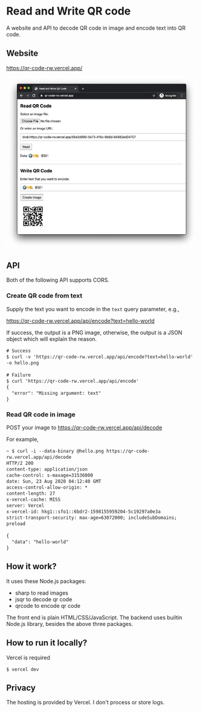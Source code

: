 # Read and Write QR code

A website and API to decode QR code in image and encode text into QR code.

## Website

https://qr-code-rw.vercel.app/

![screen shot of the website](Screen-Shot-2020-08-23-at-12.00.46.png)

## API

Both of the following API supports CORS.

### Create QR code from text

Supply the text you want to encode in the `text` query parameter, e.g.,

https://qr-code-rw.vercel.app/api/encode?text=hello-world

If success, the output is a PNG image, otherwise, the output is a JSON object
which will explain the reason.

```
# Success
$ curl -v 'https://qr-code-rw.vercel.app/api/encode?text=hello-world' -o hello.png

# Failure
$ curl 'https://qr-code-rw.vercel.app/api/encode'
{
  "error": "Missing argument: text"
}
```

### Read QR code in image

POST your image to https://qr-code-rw.vercel.app/api/decode

For example,

```
~ $ curl -i --data-binary @hello.png https://qr-code-rw.vercel.app/api/decode
HTTP/2 200
content-type: application/json
cache-control: s-maxage=31536000
date: Sun, 23 Aug 2020 04:12:40 GMT
access-control-allow-origin: *
content-length: 27
x-vercel-cache: MISS
server: Vercel
x-vercel-id: hkg1::sfo1::6bdr2-1598155959204-5c19297a0e3a
strict-transport-security: max-age=63072000; includeSubDomains; preload

{
  "data": "hello-world"
}
```

## How it work?

It uses these Node.js packages:

- sharp to read images
- jsqr to decode qr code
- qrcode to encode qr code

The front end is plain HTML/CSS/JavaScript. The backend uses builtin Node.js
library, besides the above three packages.

## How to run it locally?

Vercel is required

```
$ vercel dev
```

## Privacy

The hosting is provided by Vercel. I don't process or store logs.
